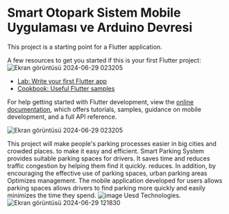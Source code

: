 # Smart Otopark Sistem Mobile Uygulaması  ve Arduino Devresi


This project is a starting point for a Flutter application.

A few resources to get you started if this is your first Flutter project:
![Ekran görüntüsü 2024-06-29 023205](https://github.com/abdullah-0052/Smart-Otopark-SystemArduino-and-Mobile--App/assets/168473906/e767ba60-2f04-4de5-8643-de1d9ed83e81)


- [Lab: Write your first Flutter app](https://docs.flutter.dev/get-started/codelab)
- [Cookbook: Useful Flutter samples](https://docs.flutter.dev/cookbook)

For help getting started with Flutter development, view the
[online documentation](https://docs.flutter.dev/), which offers tutorials,
samples, guidance on mobile development, and a full API reference.

![Ekran görüntüsü 2024-06-29 023205](https://github.com/abdullah-0052/Smart-Otopark-SystemArduino-and-Mobile--App/assets/168473906/7a2bddf6-404c-48c4-b885-ca439af6d578)

This project will make people's parking processes easier in big cities and crowded places.
to make it easy and efficient. Smart Parking System provides suitable parking spaces for drivers.
It saves time and reduces traffic congestion by helping them find it quickly.
reduces. In addition, by encouraging the effective use of parking spaces, urban parking areas
Optimizes management. The mobile application developed for users allows parking spaces
allows drivers to find parking more quickly and easily
minimizes the time they spend.
![image](https://github.com/abdullah-0052/Smart-Otopark-SystemArduino-and-Mobile--App/assets/168473906/f7b65dcc-615d-43cb-8a1f-4ac460eaeadc)
Uesd ​​Technologies.
![Ekran görüntüsü 2024-06-29 121830](https://github.com/abdullah-0052/Smart-Otopark-SystemArduino-and-Mobile--App/assets/168473906/5e879d2e-9cc9-482b-b0bb-f049bca75c8d)




